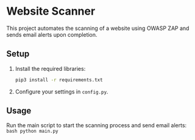 # Website Scanner

This project automates the scanning of a website using OWASP ZAP and sends email alerts upon completion.

## Setup

1. Install the required libraries:
    ```bash
    pip3 install -r requirements.txt
    ```

2. Configure your settings in `config.py`.

## Usage

Run the main script to start the scanning process and send email alerts:
    ```bash
    python main.py
    ```